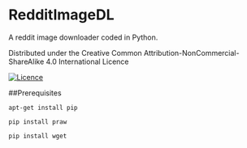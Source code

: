 # RedditImageDL
A reddit image downloader coded in Python. 

Distributed under the Creative Common Attribution-NonCommercial-ShareAlike 4.0 International Licence

[![Licence](https://i.creativecommons.org/l/by-nc-sa/4.0/80x15.png)](http://creativecommons.org/licenses/by-nc-sa/4.0/)

##Prerequisites 

```apt-get install pip```

```pip install praw```

```pip install wget```
